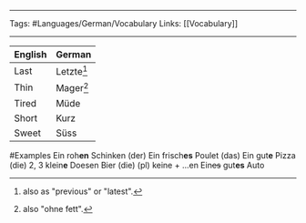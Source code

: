 ___
Tags: #Languages/German/Vocabulary 
Links: [[Vocabulary]]
___
English | German
------------ | ------------
Last | Letzte[^1]
Thin | Mager[^2]
Tired | Müde
Short | Kurz
Sweet | Süss









#Examples
Ein roh**en** Schinken (der)
Ein frisch**es** Poulet (das)
Ein gut**e** Pizza (die)
2, 3 klein**e** Doesen Bier (die)
(pl) keine + ...en
Ein~~es~~ gut**es** Auto



[^1]: also as "previous" or "latest".
[^2]: also "ohne fett".